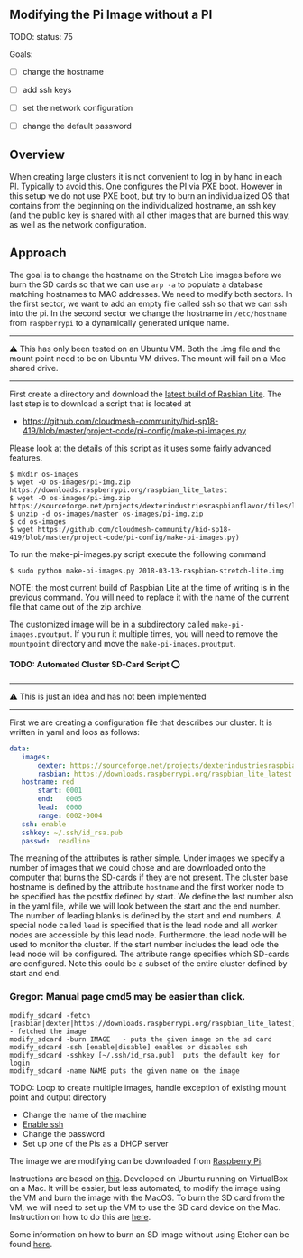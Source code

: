 ## Modifying the Pi Image without a PI

TODO: status: 75

Goals:

* [ ] change the hostname
* [ ] add ssh keys
* [ ] set the network configuration
* [ ] change the default password


## Overview

When creating large clusters it is not convenient to log in by hand in each PI. Typically to avoid this. One configures the PI via PXE boot. However in this setup we do not use PXE boot, but try to burn an individualized OS that contains from the beginning on the individualized hostname, an ssh key (and the public key is shared with all other images that are burned this way, as well as the network configuration. 

## Approach

The goal is to change the hostname on the Stretch Lite images before
we burn the SD cards so that we can use `arp -a` to populate a
database matching hostnames to MAC addresses. We need to modify both
sectors. In the first sector, we want to add an empty file called ssh so that we can ssh into the pi. In the second sector we change the hostname in `/etc/hostname` from `raspberrypi` to a dynamically
generated unique name.

---

:warning: This has only been tested on an Ubuntu VM. Both the .img file
and the mount point need to be on Ubuntu VM drives. The mount will fail
on a Mac shared drive.

---

First create a directory and download the [latest build of Rasbian Lite](https://downloads.raspberrypi.org/raspbian_lite_latest). The last step is to download a script that is located at 

* <https://github.com/cloudmesh-community/hid-sp18-419/blob/master/project-code/pi-config/make-pi-images.py>

Please look at the details of this script as it uses some fairly advanced features.

```
$ mkdir os-images
$ wget -O os-images/pi-img.zip https://downloads.raspberrypi.org/raspbian_lite_latest
$ wget -O os-images/pi-img.zip https://sourceforge.net/projects/dexterindustriesraspbianflavor/files/latest/download
$ unzip -d os-images/master os-images/pi-img.zip
$ cd os-images
$ wget https://github.com/cloudmesh-community/hid-sp18-419/blob/master/project-code/pi-config/make-pi-images.py) 
```

To run the make-pi-images.py script execute the following command

```
$ sudo python make-pi-images.py 2018-03-13-raspbian-stretch-lite.img
```

NOTE: the most current build of Raspbian Lite at the time of writing
is in the previous command.  You will need to replace it with the name of
the current file that came out of the zip archive.

The customized image will be in a subdirectory called
`make-pi-images.pyoutput`. If you run it multiple times, you will need
to remove the `mountpoint` directory and move the
`make-pi-images.pyoutput`.

#### TODO: Automated Cluster SD-Card Script :o:

---

:warning: This is just an idea and has not been implemented

---

First we are creating a configuration file that describes our cluster. It is written in yaml and loos as follows:

```yaml
data:
   images:
       dexter: https://sourceforge.net/projects/dexterindustriesraspbianflavor/files/latest/download
       rasbian: https://downloads.raspberrypi.org/raspbian_lite_latest
   hostname: red
       start: 0001
       end:   0005
       lead:  0000
       range: 0002-0004 
   ssh: enable
   sshkey: ~/.ssh/id_rsa.pub
   passwd:  readline 
```
       
The meaning of the attributes is rather simple. Under images we specify a number of images that we could chose and are downloaded onto the computer that burns the SD-cards if they are not present. The cluster base hostname is defined by the attribute `hostname` and the first worker node to be specified has the postfix defined by start. We define the last number also in the yaml file, while we will look between the start and the end number. The number of leading blanks is defined by the start and end numbers. A special node called `lead` is specified that is the lead node and all worker nodes are accessible by this lead node. Furthermore. the lead node will be used to monitor the cluster. If the start number includes the lead ode the lead node will be configured. The attribute range specifies which SD-cards are configured. Note this could be a subset of the entire cluster defined by start and end.
       
       
### Gregor: Manual page cmd5 may be easier than click.

    modify_sdcard -fetch [rasbian|dexter|https://downloads.raspberrypi.org/raspbian_lite_latest]  - fetched the image
    modify_sdcard -burn IMAGE   - puts the given image on the sd card
    modify_sdcard -ssh [enable|disable] enables or disables ssh 
    modify_sdcard -sshkey [~/.ssh/id_rsa.pub]  puts the default key for login
    modify_sdcard -name NAME puts the given name on the image
    

TODO: Loop to create multiple images, handle exception of existing mount point and output directory

- Change the name of the machine
- [Enable ssh](https://www.raspberrypi.org/documentation/remote-access/ssh/)
- Change the password
- Set up one of the Pis as a DHCP server

The image we are modifying can be downloaded from [Raspberry Pi](https://downloads.raspberrypi.org/raspbian_lite_latest).

Instructions are based on
[this](http://blog.videgro.net/2015/11/modify-disk-image-raspbian/).
Developed on Ubuntu running on VirtualBox on a Mac. It will be easier,
but less automated, to modify the image using the VM and burn the
image with the MacOS. To burn the SD card from the VM, we will need to
set up the VM to use the SD card device on the Mac. Instruction on how
to do this are
[here](https://superuser.com/questions/373463/how-to-access-an-sd-card-from-a-virtual-machine).

Some information on how to burn an SD image without using Etcher can be found 
[here](https://www.macworld.co.uk/how-to/mac/how-to-set-up-raspberry-pi-3-with-mac-3637490/). 

